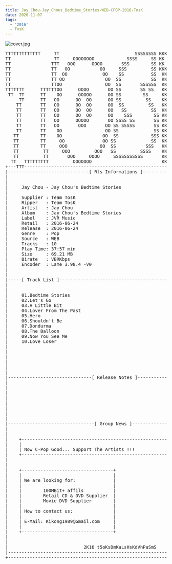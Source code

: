 ```yaml
---
title: Jay_Chou-Jay_Chous_Bedtime_Stories-WEB-CPOP-2016-TosK
date: 2020-11-07
tags: 
  - '2016'
  - TosK
---
```


![cover.jpg](https://goindex.65style.workers.dev/3:/Music/Jay_Chou-Jay_Chous_Bedtime_Stories-WEB-CPOP-2016-TosK/00-jay_chou-jay_chous_bedtime_stories-web-cpop-2016-cover-tosk.jpg)

<retrotxt v-slot>
<pre class="has-text-plain text-1x font-ibm_vga_8x16">TTTTTTTTTTTTT     TT                            SSSSSSSS KKKKKK    KKKK    KKKKKKK
TT                TT     OOOOOOOO            SSSS     SS KK        KKKK        KK
TT               TTT   OOO      OOOO       SSS        SS KK        KKK         KK
TT               TT   OO           OO     SSS         SS KKK       KKK        KK
TT               TT  OO             OO    SS          SS  KK       KK        KK
TT               TT OO               OO  SS           SS  KK                KK
TT               TTOO                OO  SS       SSSSSS  KK                KK
TTTTTTT      TTTTTTOO      OOOO       OO SS       SS SS   KK               KK
 TT  TT      TT    OO      OOOOO      OO SS        SS     KK              KK
     TT      TT   OO      OO  OO      OO SS         SS    KK              KK
    TT       TT   OO      OO  OO      OO  SS         SS   KK               KK
    TT       TT   OO      OO  OO      OO   SS         SS  KK                KK
    TT       TT   OO      OO  OO      OO    SSS        SS KK                 KK
    TT       TT   OO      OOOOO       OO SSSS SS       SS KK                  KK
    TT       TT   OO       OOO       OO SS SSSSS       SS KK                   KK
    TT       TT    OO                OO SS             SS KK       KK           KK
   TT        TT    OO               OO  SS            SSS KK      KKKK         KK
   TT        TT     OO              OO SS             SS  KK      KK KK       KK
   TT        TT     OOO            OO  SS           SSS   KK      KK  KK    KKK
   TT         TT     OOO         OOO   SS         SSSS    KK       KK  KK  KKK
   TT         TT       OOO     OOOO     SSSSSSSSSSS       KK KKKKKKKK  KK KKK
  TT   TTTTTTTTT         OOOOOOO                          KKKK          KKKK
+---TTT-----------------------------------------------------------------KKK----+
|------------------------------[ Rls Informations ]----------------------------|
|                                                                              |
|                                                                              |
|     Jay Chou - Jay Chou's Bedtime Stories                                    |
|                                                                              |
|     Supplier : Team TosK                                                     |
|     Ripper   : Team TosK                                                     |
|     Artist   : Jay Chou                                                      |
|     Album    : Jay Chou's Bedtime Stories                                    |
|     Label    : JVR Music                                                     |
|     Retail   : 2016-06-24                                                    |
|     Release  : 2016-06-24                                                    |
|     Genre    : Pop                                                           |
|     Source   : WEB                                                           |
|     Tracks   : 10                                                            |
|     Play Time: 37:57 min                                                     |
|     Size     : 69.21 MB                                                      |
|     Birate   : VBRKbps                                                       |
|     Encoder  : Lame 3.98.4 -V0                                               |
|                                                                              |
|                                                                              |
|-----[ Track List ]-----------------------------------------------------------|
|                                                                              |
|                                                                              |
|     01.Bedtime Stories                                     [03:46]           |
|     02.Let's Go                                            [04:26]           |
|     03.A Little Bit                                        [03:41]           |
|     04.Lover From The Past                                 [03:21]           |
|     05.Hero                                                [03:22]           |
|     06.Shouldn't Be                                        [04:50]           |
|     07.Dondurma                                            [03:16]           |
|     08.The Balloon                                         [03:35]           |
|     09.Now You See Me                                      [02:54]           |
|     10.Love Loser                                          [04:46]           |
|                                                            -------           |
|                                                             37:57 min        |
|                                                             69.21 MB         |
|                                                                              |
|                                                                              |
|                                                                              |
|-------------------------------[ Release Notes ]------------------------------|
|                                                                              |
|                                                                              |
|                                                                              |
|                                                                              |
|                                                                              |
|                                                                              |
|                                                                              |
|                                                                              |
|--------------------------------[ Group News ]--------------------------------|
|                                                                              |
|                                                                              |
|    +--------------------------------------------------------------------+    |
|    |                                                                    |    |
|    | Now C-Pop Good... Support The Artists !!!                          |    |
|    +--------------------------------------------------------------------+    |
|                                                                              |
|                                                                              |
|    +----------------------------------+                                      |
|    |                                  |                                      |
|    | We are looking for:              |                                      |
|    |                                  |                                      |
|    |        100MBit+ affils           |                                      |
|    |        Retail CD &amp; DVD Supplier  |                                      |
|    |        Movie DVD Supplier        |                                      |
|    |                                  |                                      |
|    | How to contact us:               |                                      |
|    |                                  |                                      |
|    | E-Mail: Kikong1989@Gmail.com     |                                      |
|    |                                  |                    RlS No. 170       |
|    +----------------------------------+                                      |
|                                                                              |
|                                                                              |
|                            2K16 t5oKsDmKaLsHsKdVhPaSmS                       |
|------------------------------------------------------------------------------|
+------------------------------------------------------------------------------+
<span class="dos-cursor">_</span></pre>
</retrotxt>

<a-player 
    :options="{
        audio: [
          {
            name: '床邊故事',
            artist: '周杰倫',
            url: 'https://goindex.65style.workers.dev/3:/Music/Jay_Chou-Jay_Chous_Bedtime_Stories-WEB-CPOP-2016-TosK/01-jay_chou-bedtime_stories-tosk.mp3',
            cover: 'https://goindex.65style.workers.dev/3:/Music/Jay_Chou-Jay_Chous_Bedtime_Stories-WEB-CPOP-2016-TosK/00-jay_chou-jay_chous_bedtime_stories-web-cpop-2016-cover-tosk.jpg',
            theme: '#ebd0c2'
          },
        ]
    }"
/>

<download url="https://mirrorace.org/m/53N5C"/>

